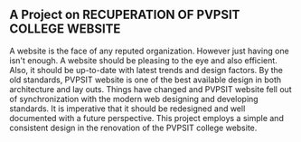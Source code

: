 ## A Project on RECUPERATION OF PVPSIT COLLEGE WEBSITE

A website is the face of any reputed organization. However just having one isn't enough. A website should be pleasing to the eye and also efficient. Also, it should be up-to-date with latest trends and design factors. By the old standards, PVPSIT website is one of the best available design in both architecture and lay outs. Things have changed and PVPSIT website fell out of synchronization with the modern web designing and developing standards. It is imperative that it should be redesigned and well documented with a future perspective.  This project employs a simple and consistent design in the renovation of the PVPSIT college website.
